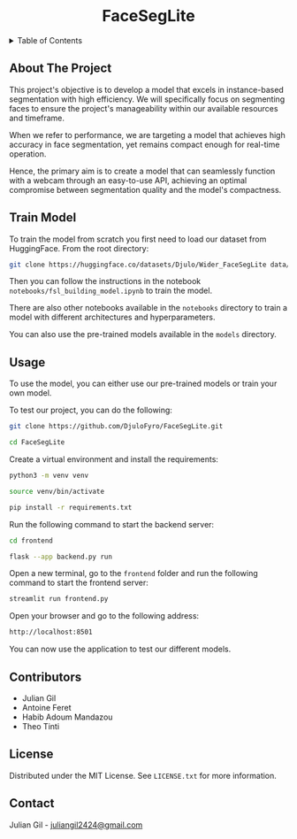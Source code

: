 <!-- PROJECT LOGO -->
<br />
<div align="center">
  <!--<a href="https://github.com/othneildrew/Best-README-Template">
    <img src="images/logo.png" alt="Logo" width="80" height="80">
  </a>-->

  <h1 align="center">FaceSegLite</h1>
</div>


<!-- TABLE OF CONTENTS -->
<details>
  <summary>Table of Contents</summary>
  <ol>
    <li>
      <a href="#about-the-project">About The Project</a>
      <ul>
      </ul>
    </li>
    <li>
      <a href="#train-model">Train Model</a>
      <ul>
      </ul>
    </li>
    <li><a href="#usage">Usage</a></li>
    <li><a href="#contributors">Contributors</a></li>
    <li><a href="#license">License</a></li>
    <li><a href="#contact">Contact</a></li>
  </ol>
</details>



<!-- ABOUT THE PROJECT -->
## About The Project
This project's objective is to develop a model that excels in instance-based segmentation with high efficiency. We will specifically focus on segmenting faces to ensure the project's manageability within our available resources and timeframe.

When we refer to performance, we are targeting a model that achieves high accuracy in face segmentation, yet remains compact enough for real-time operation.

Hence, the primary aim is to create a model that can seamlessly function with a webcam through an easy-to-use API, achieving an optimal compromise between segmentation quality and the model's compactness.

<!-- Train Model -->
## Train Model
To train the model from scratch you first need to load our dataset from HuggingFace.
From the root directory:
  ```sh
git clone https://huggingface.co/datasets/Djulo/Wider_FaceSegLite data/
  ```

Then you can follow the instructions in the notebook `notebooks/fsl_building_model.ipynb` to train the model.

There are also other notebooks available in the `notebooks` directory to train a model with different architectures and hyperparameters.

You can also use the pre-trained models available in the `models` directory.

<!-- USAGE EXAMPLES -->
## Usage
To use the model, you can either use our pre-trained models or train your own model.

To test our project, you can do the following:
  ```sh
  git clone https://github.com/DjuloFyro/FaceSegLite.git
  ```
  ```sh
  cd FaceSegLite
  ```
Create a virtual environment and install the requirements:
  ```sh
  python3 -m venv venv
  ```
  ```sh
  source venv/bin/activate
  ```
  ```sh
  pip install -r requirements.txt
  ```
Run the following command to start the backend server:
  ```sh
  cd frontend
  ```
  ```sh
  flask --app backend.py run
  ```
Open a new terminal, go to the `frontend` folder and run the following command to start the frontend server:

  ```sh
  streamlit run frontend.py
  ```
Open your browser and go to the following address:
  ```sh
  http://localhost:8501
  ```
You can now use the application to test our different models.


<!-- CONTRIBUTORS -->
## Contributors
- Julian Gil
- Antoine Feret
- Habib Adoum Mandazou
- Theo Tinti
  
<!-- LICENSE -->
## License
Distributed under the MIT License. See `LICENSE.txt` for more information.

<!-- CONTACT -->
## Contact
Julian Gil - juliangil2424@gmail.com

